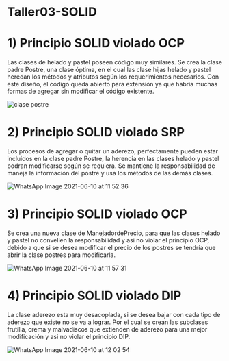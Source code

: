 # Taller03-SOLID
# 1) Principio SOLID violado OCP

Las clases de helado y pastel poseen código muy similares. Se crea la clase padre Postre, una clase óptima, en el cual las clase hijas helado y pastel heredan los métodos y atributos según los requerimientos necesarios. Con este diseño, el código queda abierto para extensión ya que habría muchas formas de agregar sin modificar el código existente.

![clase postre](https://user-images.githubusercontent.com/33164047/121559752-7e118e80-c9dc-11eb-9d7f-3b7e89f0276a.jpg)

# 2) Principio SOLID violado SRP

Los procesos de agregar o quitar un aderezo, perfectamente pueden estar incluidos en la clase padre Postre, la herencia en las clases helado y pastel podran modificarse según se requiera. Se mantiene la responsabilidad de maneja la información del postre y usa los métodos de las demás clases. 

![WhatsApp Image 2021-06-10 at 11 52 36](https://user-images.githubusercontent.com/33164047/121568325-35120800-c9e5-11eb-878d-0175be1f5837.jpeg)

# 3) Principio SOLID violado OCP

Se crea una nueva clase de ManejadordePrecio, para que las clases helado y pastel no convellen la responsabilidad y asi no violar el principio OCP, debido a que si se desea modificar el precio de los postres se tendría que abrir la clase postres para modificarla. 

![WhatsApp Image 2021-06-10 at 11 57 31](https://user-images.githubusercontent.com/33164047/121569292-40b1fe80-c9e6-11eb-956b-c350826837d3.jpeg)

# 4) Principio SOLID violado DIP

La clase aderezo esta muy desacoplada, si se desea bajar con cada tipo de aderezo que existe no se va a lograr. Por el cual se crean las subclases frutilla, crema y malvadiscos que extienden de aderezo para una mejor modificación y asi no violar el principio DIP.

![WhatsApp Image 2021-06-10 at 12 02 54](https://user-images.githubusercontent.com/33164047/121569991-0563ff80-c9e7-11eb-98cc-32cfda79578c.jpeg)





